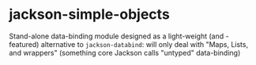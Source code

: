jackson-simple-objects
======================

Stand-alone data-binding module designed as a light-weight (and -featured) alternative to `jackson-databind`: will only deal with "Maps, Lists, and wrappers" (something core Jackson calls "untyped" data-binding)
